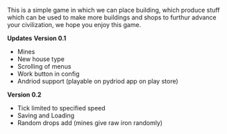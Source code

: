 This is a simple game in which we can place building, which produce stuff which can be used to make more buildings and shops to furthur advance your civilization, we hope you enjoy this game.

**Updates**
**Version 0.1**
+ Mines
+ New house type
+ Scrolling of menus
+ Work button in config
+ Andriod support (playable on pydriod app on play store)

**Version 0.2**
+ Tick limited to specified speed
+ Saving and Loading
+ Random drops add (mines give raw iron randomly)
